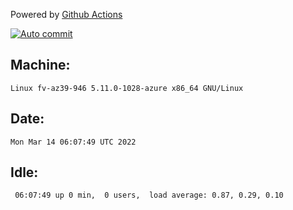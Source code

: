 Powered by [Github Actions](https://github.com/features/actions)

[![Auto commit](https://github.com/gyfary/workstation/workflows/Auto%20commit/badge.svg)](https://github.com/gyfary/workstation/actions?query=workflow%3A%22Auto+commit%22)

## Machine:
```
Linux fv-az39-946 5.11.0-1028-azure x86_64 GNU/Linux
```
## Date:
```
Mon Mar 14 06:07:49 UTC 2022
```
## Idle:
```
 06:07:49 up 0 min,  0 users,  load average: 0.87, 0.29, 0.10
```

